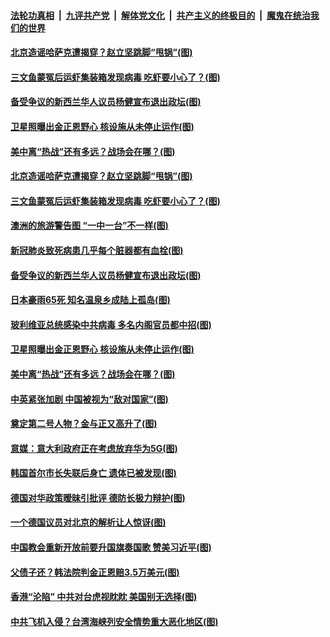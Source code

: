 ####  [法轮功真相](../../../../basic/blob/master/README.md?t=07111102) &nbsp;|&nbsp; [九评共产党](../../../../9ping.md/blob/master/README.md?t=07111102) &nbsp;|&nbsp; [解体党文化](../../../../jtdwh.md/blob/master/README.md?t=07111102)  &nbsp;|&nbsp; [共产主义的终极目的](../../../../gczydzjmd.md/blob/master/README.md?t=07111102) &nbsp;|&nbsp; [魔鬼在统治我们的世界](../../../../mgztzwmdsj.md/blob/master/README.md?t=07111102) 

#### [北京造谣哈萨克遭揭穿？赵立坚跳脚“甩锅”(图)](../pages/p9/939286.md?t=07111102) 

#### [三文鱼蒙冤后运虾集装箱发现病毒 吃虾要小心了？(图)](../pages/p9/939336.md?t=07111102) 

#### [备受争议的新西兰华人议员杨健宣布退出政坛(图)](../pages/p9/939271.md?t=07111102) 


#### [卫星照曝出金正恩野心 核设施从未停止运作(图)](../pages/p9/939154.md?t=07111102) 

#### [美中离“热战”还有多远？战场会在哪？(图)](../pages/p9/939226.md?t=07111102) 

#### [北京造谣哈萨克遭揭穿？赵立坚跳脚“甩锅”(图)](../pages/p9/939286.md?t=07111102) 

#### [三文鱼蒙冤后运虾集装箱发现病毒 吃虾要小心了？(图)](../pages/p9/939336.md?t=07111102) 

#### [澳洲的旅游警告图 “一中一台”不一样(图)](../pages/p9/939291.md?t=07111102) 

#### [新冠肺炎致死病患几乎每个脏器都有血栓(图)](../pages/p9/939331.md?t=07111102) 

#### [备受争议的新西兰华人议员杨健宣布退出政坛(图)](../pages/p9/939271.md?t=07111102) 

#### [日本豪雨65死 知名温泉乡成陆上孤岛(图)](../pages/p9/939260.md?t=07111102) 

#### [玻利维亚总统感染中共病毒 多名内阁官员都中招(图)](../pages/p9/939229.md?t=07111102) 


#### [卫星照曝出金正恩野心 核设施从未停止运作(图)](../pages/p9/939154.md?t=07111102) 

#### [美中离“热战”还有多远？战场会在哪？(图)](../pages/p9/939226.md?t=07111102) 

#### [中英紧张加剧 中国被视为“敌对国家”(图)](../pages/p9/939224.md?t=07111102) 

#### [奠定第二号人物？金与正又高升了(图)](../pages/p9/939161.md?t=07111102) 

#### [意媒：意大利政府正在考虑放弃华为5G(图)](../pages/p9/939159.md?t=07111102) 

#### [韩国首尔市长失联后身亡 遗体已被发现(图)](../pages/p9/939157.md?t=07111102) 

#### [德国对华政策暧昧引批评 德防长极力辩护(图)](../pages/p9/939156.md?t=07111102) 

#### [一个德国议员对北京的解析让人惊讶(图)](../pages/p9/939075.md?t=07111102) 

#### [中国教会重新开放前要升国旗奏国歌 赞美习近平(图)](../pages/p9/939106.md?t=07111102) 

#### [父债子还？韩法院判金正恩赔3.5万美元(图)](../pages/p9/939064.md?t=07111102) 

#### [香港“沦陷” 中共对台虎视眈眈 美国别无选择(图)](../pages/p9/939008.md?t=07111102) 

#### [中共飞机入侵？台湾海峡列安全情势重大恶化地区(图)](../pages/p9/939057.md?t=07111102) 

